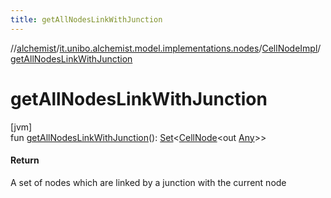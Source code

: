 ```yaml
---
title: getAllNodesLinkWithJunction
---
```

//[alchemist](../../../index.html)/[it.unibo.alchemist.model.implementations.nodes](../index.html)/[CellNodeImpl](index.html)/[getAllNodesLinkWithJunction](get-all-nodes-link-with-junction.html)



# getAllNodesLinkWithJunction



[jvm]\
fun [getAllNodesLinkWithJunction](get-all-nodes-link-with-junction.html)(): [Set](https://docs.oracle.com/javase/8/docs/api/java/util/Set.html)<[CellNode](../../it.unibo.alchemist.model.interfaces/-cell-node/index.html)<out [Any](https://kotlinlang.org/api/latest/jvm/stdlib/kotlin/-any/index.html)>>



#### Return



A set of nodes which are linked by a junction with the current node




